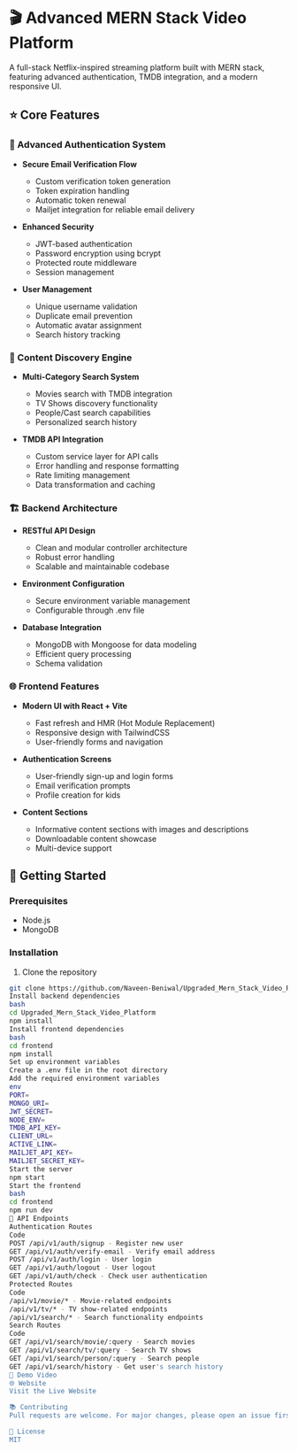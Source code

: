 # 🎬 Advanced MERN Stack Video Platform

A full-stack Netflix-inspired streaming platform built with MERN stack, featuring advanced authentication, TMDB integration, and a modern responsive UI.

## ⭐ Core Features

### 🔐 Advanced Authentication System
- **Secure Email Verification Flow**
  - Custom verification token generation
  - Token expiration handling
  - Automatic token renewal
  - Mailjet integration for reliable email delivery
  
- **Enhanced Security**
  - JWT-based authentication
  - Password encryption using bcrypt
  - Protected route middleware
  - Session management

- **User Management**
  - Unique username validation
  - Duplicate email prevention
  - Automatic avatar assignment
  - Search history tracking

### 🎯 Content Discovery Engine
- **Multi-Category Search System**
  - Movies search with TMDB integration
  - TV Shows discovery functionality
  - People/Cast search capabilities
  - Personalized search history

- **TMDB API Integration**
  - Custom service layer for API calls
  - Error handling and response formatting
  - Rate limiting management
  - Data transformation and caching

### 🏗️ Backend Architecture
- **RESTful API Design**
  - Clean and modular controller architecture
  - Robust error handling
  - Scalable and maintainable codebase

- **Environment Configuration**
  - Secure environment variable management
  - Configurable through .env file

- **Database Integration**
  - MongoDB with Mongoose for data modeling
  - Efficient query processing
  - Schema validation

### 🌐 Frontend Features
- **Modern UI with React + Vite**
  - Fast refresh and HMR (Hot Module Replacement)
  - Responsive design with TailwindCSS
  - User-friendly forms and navigation

- **Authentication Screens**
  - User-friendly sign-up and login forms
  - Email verification prompts
  - Profile creation for kids

- **Content Sections**
  - Informative content sections with images and descriptions
  - Downloadable content showcase
  - Multi-device support

## 🚀 Getting Started

### Prerequisites
- Node.js
- MongoDB

### Installation
1. Clone the repository
```bash
git clone https://github.com/Naveen-Beniwal/Upgraded_Mern_Stack_Video_Platform.git
Install backend dependencies
bash
cd Upgraded_Mern_Stack_Video_Platform
npm install
Install frontend dependencies
bash
cd frontend
npm install
Set up environment variables
Create a .env file in the root directory
Add the required environment variables
env
PORT=
MONGO_URI=
JWT_SECRET=
NODE_ENV=
TMDB_API_KEY=
CLIENT_URL=
ACTIVE_LINK=
MAILJET_API_KEY=
MAILJET_SECRET_KEY=
Start the server
npm start
Start the frontend
bash
cd frontend
npm run dev
📄 API Endpoints
Authentication Routes
Code
POST /api/v1/auth/signup - Register new user
GET /api/v1/auth/verify-email - Verify email address
POST /api/v1/auth/login - User login
GET /api/v1/auth/logout - User logout
GET /api/v1/auth/check - Check user authentication
Protected Routes
Code
/api/v1/movie/* - Movie-related endpoints
/api/v1/tv/* - TV show-related endpoints
/api/v1/search/* - Search functionality endpoints
Search Routes
Code
GET /api/v1/search/movie/:query - Search movies
GET /api/v1/search/tv/:query - Search TV shows
GET /api/v1/search/person/:query - Search people
GET /api/v1/search/history - Get user's search history
🎥 Demo Video
🌐 Website
Visit the Live Website

📚 Contributing
Pull requests are welcome. For major changes, please open an issue first to discuss what you would like to change.

📜 License
MIT
